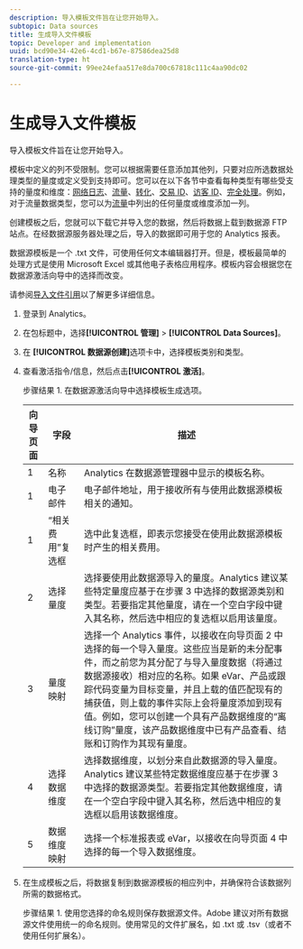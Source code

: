 ```yaml
---
description: 导入模板文件旨在让您开始导入。
subtopic: Data sources
title: 生成导入文件模板
topic: Developer and implementation
uuid: bcd90e34-42e6-4cd1-b67e-87586dea25d8
translation-type: ht
source-git-commit: 99ee24efaa517e8da700c67818c111c4aa90dc02

---
```



# 生成导入文件模板

导入模板文件旨在让您开始导入。

模板中定义的列不受限制。您可以根据需要任意添加其他列，只要对应所选数据处理类型的量度或定义受到支持即可。您可以在以下各节中查看每种类型有哪些受支持的量度和维度：[网络日志](/help/import/c-data-sources/c-datasrc-types/datasrc-web-log.md)、[流量](/help/import/c-data-sources/c-datasrc-types/datasrc-traffic.md)、[转化](/help/import/c-data-sources/c-datasrc-types/datasrc-conversion.md)、[交易 ID](/help/import/c-data-sources/c-datasrc-types/datasrc-transactionid.md)、[访客 ID](/help/import/c-data-sources/c-datasrc-types/datasrc-visitorid.md)、[完全处理](/help/import/c-data-sources/c-datasrc-types/datasrc-full-processing.md)。例如，对于流量数据类型，您可以为[流量](/help/import/c-data-sources/c-datasrc-types/datasrc-traffic.md)中列出的任何量度或维度添加一列。

创建模板之后，您就可以下载它并导入您的数据，然后将数据上载到数据源 FTP 站点。在经数据源服务器处理之后，导入的数据即可用于您的 Analytics 报表。

数据源模板是一个 .txt 文件，可使用任何文本编辑器打开。但是，模板最简单的处理方式是使用 Microsoft Excel 或其他电子表格应用程序。模板内容会根据您在数据源激活向导中的选择而改变。

请参阅[导入文件引用](/help/import/c-data-sources/datasrc-template/datasrc-import-file-reference.md)以了解更多详细信息。

1. 登录到 Analytics。
1.  在包标题中，选择&#x200B;**[!UICONTROL 管理]** > **[!UICONTROL Data Sources]**。
1. 在 **[!UICONTROL 数据源创建]**&#x200B;选项卡中，选择模板类别和类型。
1. 查看激活指令/信息，然后点击&#x200B;**[!UICONTROL 激活]**。

   步骤结果 1. 在数据源激活向导中选择模板生成选项。

   | 向导页面 | 字段 | 描述 |
   |--- |--- |--- |
   | 1 | 名称 | Analytics 在数据源管理器中显示的模板名称。 |
   | 1 | 电子邮件 | 电子邮件地址，用于接收所有与使用此数据源模板相关的通知。 |
   | 1 | “相关费用”复选框 | 选中此复选框，即表示您接受在使用此数据源模板时产生的相关费用。 |
   | 2 | 选择量度 | 选择要使用此数据源导入的量度。Analytics 建议某些特定量度应基于在步骤 3 中选择的数据源类别和类型。若要指定其他量度，请在一个空白字段中键入其名称，然后选中相应的复选框以启用该量度。 |
   | 3 | 量度映射 | 选择一个 Analytics 事件，以接收在向导页面 2 中选择的每一个导入量度。这些应当是新的未分配事件，而之前您为其分配了与导入量度数据（将通过数据源接收）相对应的名称。如果 eVar、产品或跟踪代码变量为目标变量，并且上载的值匹配现有的捕获值，则上载的事件实际上会将量度添加到现有值。例如，您可以创建一个具有产品数据维度的“离线订购”量度，该产品数据维度中已有产品查看、结账和订购作为其现有量度。 |
   | 4 | 选择数据维度 | 选择数据维度，以划分来自此数据源的导入量度。Analytics 建议某些特定数据维度应基于在步骤 3 中选择的数据源类型。若要指定其他数据维度，请在一个空白字段中键入其名称，然后选中相应的复选框以启用该数据维度。 |
   | 5 | 数据维度映射 | 选择一个标准报表或 eVar，以接收在向导页面 4 中选择的每一个导入数据维度。 |

1. 在生成模板之后，将数据复制到数据源模板的相应列中，并确保符合该数据列所需的数据格式。

   步骤结果 1. 使用您选择的命名规则保存数据源文件。Adobe 建议对所有数据源文件使用统一的命名规则。使用常见的文件扩展名，如 .txt 或 .tsv（或者不使用任何扩展名）。

